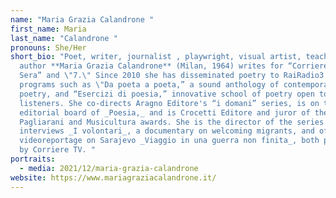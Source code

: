 ```yaml
---
name: "Maria Grazia Calandrone "
first_name: Maria
last_name: "Calandrone "
pronouns: She/Her
short_bio: "Poet, writer, journalist , playwright, visual artist, teacher, and
  author **Maria Grazia Calandrone** (Milan, 1964) writes for “Corriere della
  Sera” and \"7.\" Since 2010 she has disseminated poetry to RaiRadio3 in
  programs such as \"Da poeta a poeta,” a sound anthology of contemporary
  poetry, and “Esercizi di poesia,” innovative school of poetry open to
  listeners. She co-directs Aragno Editore's “i domani” series, is on the
  editorial board of _Poesia,_ and is Crocetti Editore and juror of the
  Pagliarani and Musicultura awards. She is the director of the series of
  interviews _I volontari_, a documentary on welcoming migrants, and of the
  videoreportage on Sarajevo _Viaggio in una guerra non finita_, both published
  by Corriere TV. "
portraits:
  - media: 2021/12/maria-grazia-calandrone
website: https://www.mariagraziacalandrone.it/
---
```

